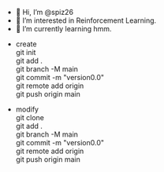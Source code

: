- 👋 Hi, I’m @spiz26
- 👀 I’m interested in Reinforcement Learning.
- 🌱 I’m currently learning hmm.

<!---
spiz26/spiz26 is a ✨ special ✨ repository because its `README.md` (this file) appears on your GitHub profile.
You can click the Preview link to take a look at your changes.
--->

- create  
git init  
git add .  
git branch -M main  
git commit -m "version0.0"  
git remote add origin <addr>  
git push origin main
  
- modify  
git clone <addr>  
git add .  
git branch -M main  
git commit -m "version0.0"  
git remote add origin <addr>  
git push origin main  
